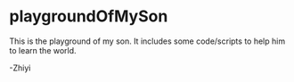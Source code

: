 playgroundOfMySon
=================

This is the playground of my son. It includes some code/scripts to help him to learn the world.

-Zhiyi
